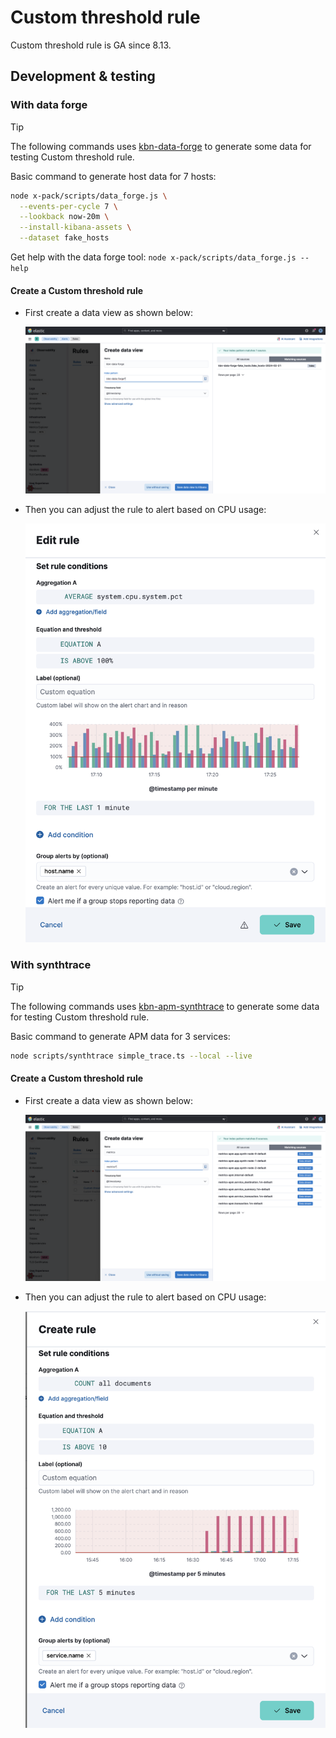 # Custom threshold rule

Custom threshold rule is GA since 8.13.

## Development & testing

### With data forge

> [!TIP]
> The following commands uses [kbn-data-forge](../../../../../platform/packages/shared/kbn-data-forge/README.md) to generate some data for testing Custom threshold rule.

Basic command to generate host data for 7 hosts:
```sh
node x-pack/scripts/data_forge.js \
  --events-per-cycle 7 \
  --lookback now-20m \
  --install-kibana-assets \
  --dataset fake_hosts
```

Get help with the data forge tool: `node x-pack/scripts/data_forge.js --help`

#### Create a Custom threshold rule

- First create a data view as shown below:

  <img src="./images/data_forge_data_view.png" width="800"/>

- Then you can adjust the rule to alert based on CPU usage:

  <img src="./images/data_forge_custom_threshold_rule_cpu.png" width="500"/>

### With synthtrace

> [!TIP]
> The following commands uses [kbn-apm-synthtrace](../../../../../packages/kbn-apm-synthtrace) to generate some data for testing Custom threshold rule.

Basic command to generate APM data for 3 services:
```sh
node scripts/synthtrace simple_trace.ts --local --live
```

#### Create a Custom threshold rule

- First create a data view as shown below:

  <img src="./images/synthtrace_data_view.png" width="800"/>

- Then you can adjust the rule to alert based on CPU usage:

  <img src="./images/synthtrace_custom_threshold_rule.png" width="500"/>
